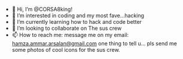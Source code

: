 - 👋 Hi, I’m @CORSA8king!
- 👀 I’m interested in coding and my most fave...hacking
- 🌱 I’m currently learning how to hack and code better
- 💞️ I’m looking to collaborate on The sus crew
- 📫 How to reach me: message me on my email: hamza.ammar.arsalan@gmail.com
one thing to tell u... pls send me some photos of cool icons for the sus crew.
